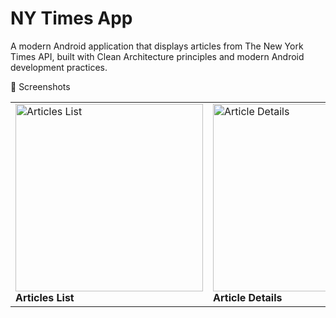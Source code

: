 # NY Times App

A modern Android application that displays articles from The New York Times API, built with Clean Architecture principles and modern Android development practices.

📱 Screenshots
<div align="center">
<table>
<tr>
<td>
<img src="https://drive.google.com/uc?export=view&id=1mYkG8L6QBUyu2cM9EYdUS-5mewHJcVnS" alt="Articles List" width="300"/>
<br><b>Articles List</b>
</td>
<td>
<img src="https://drive.google.com/uc?export=view&id=1XPFhExcV28EGnB-jwkFdW4lV0e7CU2LA" alt="Article Details" width="300"/>
<br><b>Article Details</b>
</td>
</tr>
</table>
</div>
<!-- Alternative: If Google Drive doesn't work, use this format:
## 📱 Screenshots

| Articles List | Article Details |
|:---:|:---:|
| ![Articles List](screenshots/articles_list.png) | ![Article Details](screenshots/article_details.png) |

-->

## Features

- View most popular articles from NY Times
- Search articles by keywords
- Filter articles by section and media presence
- Sort articles by views, date, and title
- View detailed article information
- Responsive and modern UI with animations
- Error handling and user-friendly messages

## Architecture

The project follows Clean Architecture principles and is organized into the following modules:

### Core Module

Contains base classes and utilities used across the application:

- Base classes for Repository, UseCase, and ViewModel
- Network handling with OkHttp and Retrofit
- Error handling and mapping
- Resource wrapper for handling data states
- Dependency injection setup

### Features Module

Contains feature-specific implementations:

- Articles feature with list and detail views
- Domain layer with entities and use cases
- Data layer with repositories and data sources
- Presentation layer with ViewModels and UI components

## Technical Stack

- **Language**: Kotlin
- **Architecture**: Clean Architecture with MVI
- **Dependency Injection**: Hilt
- **Networking**: Retrofit2 + OkHttp3
- **Asynchronous**: Kotlin Coroutines + Flow
- **Image Loading**: Coil
- **UI**: Material Design Components
- **Testing**: JUnit, Mockito, Espresso

## Project Structure

```
NYTimesApp/
├── core/                      # Core module
│   ├── base/                 # Base classes
│   ├── di/                   # Dependency injection
│   ├── error/               # Error handling
│   ├── network/             # Network related code
│   └── utils/               # Utility functions
│
├── features/                 # Features module
│   └── articles/            # Articles feature
│       ├── data/           # Data layer
│       ├── domain/         # Domain layer
│       └── presentation/   # Presentation layer
│
└── app/                     # Application module
```

## Setup

1. Clone the repository:

```bash
git clone https://github.com/AliAhmedEissa/Boubyan-Task.git
```

2. Open the project in Android Studio

3. Add your NY Times API key:

   - Create a file named `local.properties` in the root directory
   - Add your API key: `NYTIMES_API_KEY=your_api_key_here`

4. Build and run the project

## API Key

To use this app, you need to obtain an API key from The New York Times:

1. Visit [NY Times Developer Portal](https://developer.nytimes.com/)
2. Create an account and register your application
3. Get your API key
4. Add it to the `local.properties` file

## Contributing

1. Fork the repository
2. Create your feature branch (`git checkout -b feature/amazing-feature`)
3. Commit your changes (`git commit -m 'Add some amazing feature'`)
4. Push to the branch (`git push origin feature/amazing-feature`)
5. Open a Pull Request

## License

This project is licensed under the MIT License - see the [LICENSE](LICENSE) file for details.

## Acknowledgments

- The New York Times for providing the API
- All contributors who have helped shape this project
